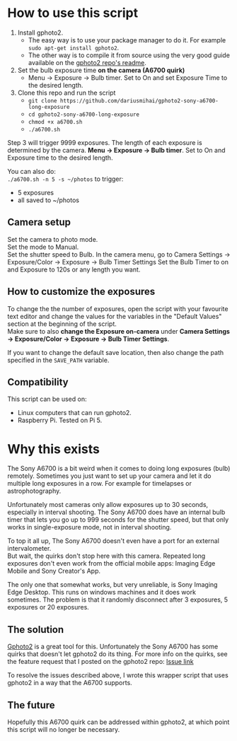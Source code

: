# How to use this script
1. Install gphoto2.
    - The easy way is to use your package manager to do it. For example `sudo apt-get install gphoto2`.  
    - The other way is to compile it from source using the very good guide available on the [gphoto2 repo's readme](https://github.com/gphoto/gphoto2).  
1. Set the bulb exposure time **on the camera (A6700 quirk)**
    - Menu -> Exposure -> Bulb timer. Set to On and set Exposure Time to the desired length.
1. Clone this repo and run the script
    - `git clone https://github.com/dariusmihai/gphoto2-sony-a6700-long-exposure`
    - `cd gphoto2-sony-a6700-long-exposure`
    - `chmod +x a6700.sh`
    - `./a6700.sh`

Step 3 will trigger 9999 exposures. The length of each exposure is determined by the camera. **Menu -> Exposure -> Bulb timer**. Set to On and Exposure time to the desired length.

You can also do:  
`./a6700.sh -n 5 -s ~/photos` to trigger:
- 5 exposures
- all saved to ~/photos  

## Camera setup
Set the camera to photo mode.  
Set the mode to Manual.  
Set the shutter speed to Bulb.
In the camera menu, go to Camera Settings -> Exposure/Color -> Exposure -> Bulb Timer Settings
Set the Bulb Timer to on and Exposure to 120s or any length you want.

## How to customize the exposures
To change the the number of exposures, open the script with your favourite text editor and change the values for the variables in the "Default Values" section at the beginning of the script.   
Make sure to also **change the Exposure on-camera** under **Camera Settings -> Exposure/Color -> Exposure -> Bulb Timer Settings**.  

If you want to change the default save location, then also change the path specified in the `SAVE_PATH` variable.

## Compatibility  
This script can be used on:
- Linux computers that can run gphoto2.
- Raspberry Pi. Tested on Pi 5.

# Why this exists
The Sony A6700 is a bit weird when it comes to doing long exposures (bulb) remotely.
Sometimes you just want to set up your camera and let it do multiple long exposures in a row. For example for timelapses or astrophotography.  

Unfortunately most cameras only allow exposures up to 30 seconds, especially in interval shooting. The Sony A6700 does have an internal bulb timer
 that lets you go up to 999 seconds for the shutter speed, but that only works in single-exposure mode, not in interval shooting.  
 
To top it all up, The Sony A6700 doesn't even have a port for an external intervalometer.  
But wait, the quirks don't stop here with this camera. Repeated long exposures don't even work from the official mobile apps: Imaging Edge Mobile and Sony Creator's App.   

The only one that somewhat works, but very unreliable, is Sony Imaging Edge Desktop. This runs on windows machines and it does work sometimes. The problem is that it randomly disconnect after 3 exposures, 5 exposures or 20 exposures.

## The solution

[Gphoto2](https://github.com/gphoto/gphoto2) is a great tool for this. Unfortunately the Sony A6700 has some quirks that doesn't let gphoto2 do its thing.
For more info on the quirks, see the feature request that I posted on the gphoto2 repo: [Issue link](https://github.com/gphoto/gphoto2/issues/678)  

To resolve the issues described above, I wrote this wrapper script that uses gphoto2 in a way that the A6700 supports.

## The future
Hopefully this A6700 quirk can be addressed within gphoto2, at which point this script will no longer be necessary.
